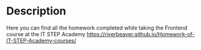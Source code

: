 # Description
Here you can find all the homework completed while taking the Frontend course at the IT STEP Academy
https://riverbeaver.github.io/Homework-of-IT-STEP-Academy-courses/
